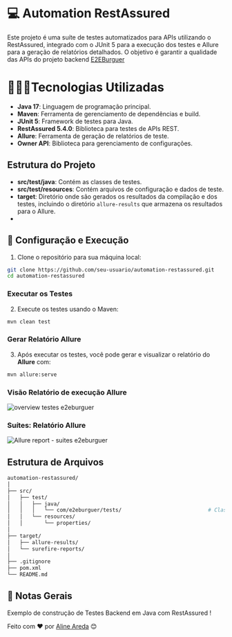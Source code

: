 # 💻 Automation RestAssured

Este projeto é uma suíte de testes automatizados para APIs utilizando o RestAssured, integrado com o JUnit 5 para a execução dos testes e Allure para a geração de relatórios detalhados. O objetivo é garantir a qualidade das APIs do projeto backend [E2EBurguer](https://github.com/AlineAreda/e2eburguer_api)


# 👨🏻‍💻Tecnologias Utilizadas

-   **Java 17**: Linguagem de programação principal.
-   **Maven**: Ferramenta de gerenciamento de dependências e build.
-   **JUnit 5**: Framework de testes para Java.
-   **RestAssured 5.4.0**: Biblioteca para testes de APIs REST.
-   **Allure**: Ferramenta de geração de relatórios de teste.
-   **Owner API**: Biblioteca para gerenciamento de configurações.

## Estrutura do Projeto

-   **src/test/java**: Contém as classes de testes.
-   **src/test/resources**: Contém arquivos de configuração e dados de teste.
-   **target**: Diretório onde são gerados os resultados da compilação e dos testes, incluindo o diretório `allure-results` que armazena os resultados para o Allure.
-
## 🤖 Configuração e Execução
1. Clone o repositório para sua máquina local:

```bash
git clone https://github.com/seu-usuario/automation-restassured.git
cd automation-restassured
```

### Executar os Testes
2. Execute os testes usando o Maven:
```bash
mvn clean test
```

### Gerar Relatório Allure

3. Após executar os testes, você pode gerar e visualizar o relatório do **Allure** com:

```bash
mvn allure:serve
```

### Visão Relatório de execução Allure
![overview testes e2eburguer](https://github.com/user-attachments/assets/238a151e-4110-42f5-b01d-7f646e552c2f)

### Suítes: Relatório Allure
![Allure report - suites e2eburguer](https://github.com/user-attachments/assets/3968cfe0-9790-4479-b931-a496a16debba)

## Estrutura de Arquivos


```bash
automation-restassured/
│
├── src/
│   ├── test/
│   │   ├── java/
│   │   │   └── com/e2eburguer/tests/                            # Classes de teste
│   │   └── resources/
│   │       └── properties/                                                  # Configurações por ambiente
│
├── target/                                                                        # Diretório de build e resultados
│   ├── allure-results/                                                     # Resultados do Allure
│   └── surefire-reports/                                                # Relatórios do Surefire
│
├── .gitignore                                                                 # Arquivos e diretórios ignorados pelo Git
├── pom.xml                                                                   # Arquivo de configuração do Maven
└── README.md                                                          # Este arquivo
```


## 📌 Notas Gerais

Exemplo de construção de Testes Backend em Java com RestAssured !

Feito com ❤️ por [Aline Areda](https://github.com/AlineAreda) 😊
